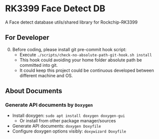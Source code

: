 # RK3399 Face Detect DB

A Face detect database utils/shared library for Rockchip-RK3399

## For Developer

0. Before coding, please install git pre-commit hook script:
	- Execute `./scripts/check-no-absolute-path-git-hook.sh install`
	- This hook could avoiding your home folder absolute path be committed into git.
	- It could keep this project could be continuous developed between different machine and OS.

## About Documents 

### Generate API documents by `Doxygen`

- Install doxygen: `sudo apt install doxygen doxygen-gui` 
	- Or install from other package manager/sources
- Generate API documents: `doxygen Doxyfile`
- Configure doxygen options visibly: `doxywizard Doxyfile`
